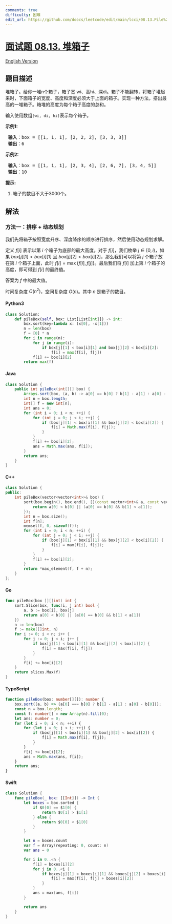 ```yaml
---
comments: true
difficulty: 困难
edit_url: https://github.com/doocs/leetcode/edit/main/lcci/08.13.Pile%20Box/README.md
---
```


<!-- problem:start -->

# [面试题 08.13. 堆箱子](https://leetcode.cn/problems/pile-box-lcci)

[English Version](/lcci/08.13.Pile%20Box/README_EN.md)

## 题目描述

<!-- description:start -->

<p>堆箱子。给你一堆n个箱子，箱子宽 wi、高hi、深di。箱子不能翻转，将箱子堆起来时，下面箱子的宽度、高度和深度必须大于上面的箱子。实现一种方法，搭出最高的一堆箱子。箱堆的高度为每个箱子高度的总和。</p>
<p>输入使用数组<code>[wi, di, hi]</code>表示每个箱子。</p>
<p><strong>示例1:</strong></p>
<pre><strong> 输入</strong>：box = [[1, 1, 1], [2, 2, 2], [3, 3, 3]]
<strong> 输出</strong>：6
</pre>
<p><strong>示例2:</strong></p>
<pre><strong> 输入</strong>：box = [[1, 1, 1], [2, 3, 4], [2, 6, 7], [3, 4, 5]]
<strong> 输出</strong>：10
</pre>
<p><strong>提示:</strong></p>
<ol>
	<li>箱子的数目不大于3000个。</li>
</ol>

<!-- description:end -->

## 解法

<!-- solution:start -->

### 方法一：排序 + 动态规划

我们先将箱子按照宽度升序、深度降序的顺序进行排序，然后使用动态规划求解。

定义 $f[i]$ 表示以第 $i$ 个箱子为底部的最大高度。对于 $f[i]$，我们枚举 $j \in [0, i)$，如果 $box[j][1] \lt box[i][1]$ 且 $box[j][2] \lt box[i][2]$，那么我们可以将第 $j$ 个箱子放在第 $i$ 个箱子上面，此时 $f[i] = \max\{f[i], f[j]\}$。最后我们将 $f[i]$ 加上第 $i$ 个箱子的高度，即可得到 $f[i]$ 的最终值。

答案为 $f$ 中的最大值。

时间复杂度 $O(n^2)$，空间复杂度 $O(n)$。其中 $n$ 是箱子的数目。

<!-- tabs:start -->

#### Python3

```python
class Solution:
    def pileBox(self, box: List[List[int]]) -> int:
        box.sort(key=lambda x: (x[0], -x[1]))
        n = len(box)
        f = [0] * n
        for i in range(n):
            for j in range(i):
                if box[j][1] < box[i][1] and box[j][2] < box[i][2]:
                    f[i] = max(f[i], f[j])
            f[i] += box[i][2]
        return max(f)
```

#### Java

```java
class Solution {
    public int pileBox(int[][] box) {
        Arrays.sort(box, (a, b) -> a[0] == b[0] ? b[1] - a[1] : a[0] - b[0]);
        int n = box.length;
        int[] f = new int[n];
        int ans = 0;
        for (int i = 0; i < n; ++i) {
            for (int j = 0; j < i; ++j) {
                if (box[j][1] < box[i][1] && box[j][2] < box[i][2]) {
                    f[i] = Math.max(f[i], f[j]);
                }
            }
            f[i] += box[i][2];
            ans = Math.max(ans, f[i]);
        }
        return ans;
    }
}
```

#### C++

```cpp
class Solution {
public:
    int pileBox(vector<vector<int>>& box) {
        sort(box.begin(), box.end(), [](const vector<int>& a, const vector<int>& b) {
            return a[0] < b[0] || (a[0] == b[0] && b[1] < a[1]);
        });
        int n = box.size();
        int f[n];
        memset(f, 0, sizeof(f));
        for (int i = 0; i < n; ++i) {
            for (int j = 0; j < i; ++j) {
                if (box[j][1] < box[i][1] && box[j][2] < box[i][2]) {
                    f[i] = max(f[i], f[j]);
                }
            }
            f[i] += box[i][2];
        }
        return *max_element(f, f + n);
    }
};
```

#### Go

```go
func pileBox(box [][]int) int {
	sort.Slice(box, func(i, j int) bool {
		a, b := box[i], box[j]
		return a[0] < b[0] || (a[0] == b[0] && b[1] < a[1])
	})
	n := len(box)
	f := make([]int, n)
	for i := 0; i < n; i++ {
		for j := 0; j < i; j++ {
			if box[j][1] < box[i][1] && box[j][2] < box[i][2] {
				f[i] = max(f[i], f[j])
			}
		}
		f[i] += box[i][2]
	}
	return slices.Max(f)
}
```

#### TypeScript

```ts
function pileBox(box: number[][]): number {
    box.sort((a, b) => (a[0] === b[0] ? b[1] - a[1] : a[0] - b[0]));
    const n = box.length;
    const f: number[] = new Array(n).fill(0);
    let ans: number = 0;
    for (let i = 0; i < n; ++i) {
        for (let j = 0; j < i; ++j) {
            if (box[j][1] < box[i][1] && box[j][2] < box[i][2]) {
                f[i] = Math.max(f[i], f[j]);
            }
        }
        f[i] += box[i][2];
        ans = Math.max(ans, f[i]);
    }
    return ans;
}
```

#### Swift

```swift
class Solution {
    func pileBox(_ box: [[Int]]) -> Int {
        let boxes = box.sorted {
            if $0[0] == $1[0] {
                return $0[1] > $1[1]
            } else {
                return $0[0] < $1[0]
            }
        }

        let n = boxes.count
        var f = Array(repeating: 0, count: n)
        var ans = 0

        for i in 0..<n {
            f[i] = boxes[i][2]
            for j in 0..<i {
                if boxes[j][1] < boxes[i][1] && boxes[j][2] < boxes[i][2] {
                    f[i] = max(f[i], f[j] + boxes[i][2])
                }
            }
            ans = max(ans, f[i])
        }

        return ans
    }
}
```

<!-- tabs:end -->

<!-- solution:end -->

<!-- problem:end -->
